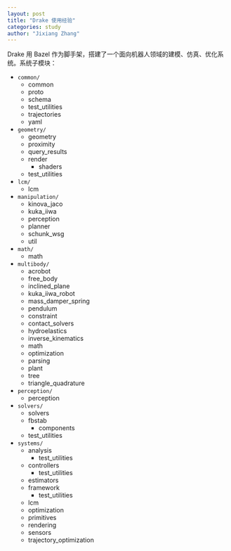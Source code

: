 ```yaml
---
layout: post
title: "Drake 使用经验"
categories: study
author: "Jixiang Zhang"
---
```


Drake 用 Bazel 作为脚手架，搭建了一个面向机器人领域的建模、仿真、优化系统。系统子模块：

- `common/`
  - common
  - proto
  - schema
  - test_utilities
  - trajectories
  - yaml
- `geometry/`
  - geometry
  - proximity
  - query_results
  - render
    - shaders
  - test_utilities
- `lcm/`
  - lcm
- `manipulation/`
  - kinova_jaco
  - kuka_iiwa
  - perception
  - planner
  - schunk_wsg
  - util
- `math/`
  - math
- `multibody/`
  - acrobot
  - free_body
  - inclined_plane
  - kuka_iiwa_robot
  - mass_damper_spring
  - pendulum
  - constraint
  - contact_solvers
  - hydroelastics
  - inverse_kinematics
  - math
  - optimization
  - parsing
  - plant
  - tree
  - triangle_quadrature
- `perception/`
  - perception
- `solvers/`
  - solvers
  - fbstab
    - components
  - test_utilities
- `systems/`
  - analysis
    - test_utilities
  - controllers
    - test_utilities
  - estimators
  - framework
    - test_utilities
  - lcm
  - optimization
  - primitives
  - rendering
  - sensors
  - trajectory_optimization